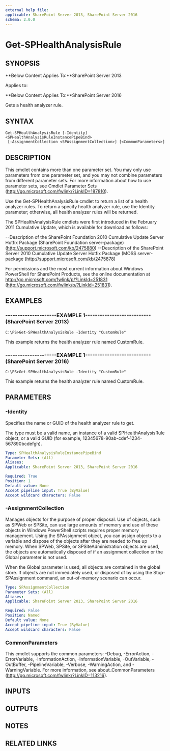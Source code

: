 ```yaml
---
external help file: 
applicable: SharePoint Server 2013, SharePoint Server 2016
schema: 2.0.0
---
```


# Get-SPHealthAnalysisRule

## SYNOPSIS
**Below Content Applies To:**SharePoint Server 2013

Applies to:

**Below Content Applies To:**SharePoint Server 2016

Gets a health analyzer rule.



## SYNTAX

```
Get-SPHealthAnalysisRule [-Identity] <SPHealthAnalysisRuleInstancePipeBind>
 [-AssignmentCollection <SPAssignmentCollection>] [<CommonParameters>]
```

## DESCRIPTION
This cmdlet contains more than one parameter set.
You may only use parameters from one parameter set, and you may not combine parameters from different parameter sets.
For more information about how to use parameter sets, see Cmdlet Parameter Sets (http://go.microsoft.com/fwlink/?LinkID=187810).

Use the Get-SPHealthAnalysisRule cmdlet to return a list of a health analyzer rules.
To return a specify health analyzer rule, use the Identity parameter; otherwise, all health analyzer rules will be returned.

The SPHealthAnalysisRule cmdlets were first introduced in the February 2011 Cumulative Update, which is available for download as follows:

--Description of the SharePoint Foundation 2010 Cumulative Update Server Hotfix Package (SharePoint Foundation server-package) (http://support.microsoft.com/kb/2475880)
--Description of the SharePoint Server 2010 Cumulative Update Server Hotfix Package (MOSS server-package (http://support.microsoft.com/kb/2475878)

For permissions and the most current information about Windows PowerShell for SharePoint Products, see the online documentation at http://go.microsoft.com/fwlink/p/?LinkId=251831 (http://go.microsoft.com/fwlink/p/?LinkId=251831).

## EXAMPLES

### ---------------------EXAMPLE 1--------------------------- (SharePoint Server 2013)
```
C:\PS>Get-SPHealthAnalysisRule -Identity "CustomRule"
```

This example returns the health analyzer rule named CustomRule.

### ---------------------EXAMPLE 1--------------------------- (SharePoint Server 2016)
```
C:\PS>Get-SPHealthAnalysisRule -Identity "CustomRule"
```

This example returns the health analyzer rule named CustomRule.

## PARAMETERS

### -Identity
Specifies the name or GUID of the health analyzer rule to get.

The type must be a valid name, an instance of a valid SPHealthAnalysisRule object, or a valid GUID (for example, 12345678-90ab-cdef-1234-567890bcdefgh).

```yaml
Type: SPHealthAnalysisRuleInstancePipeBind
Parameter Sets: (All)
Aliases: 
Applicable: SharePoint Server 2013, SharePoint Server 2016

Required: True
Position: 1
Default value: None
Accept pipeline input: True (ByValue)
Accept wildcard characters: False
```

### -AssignmentCollection
Manages objects for the purpose of proper disposal.
Use of objects, such as SPWeb or SPSite, can use large amounts of memory and use of these objects in Windows PowerShell scripts requires proper memory management.
Using the SPAssignment object, you can assign objects to a variable and dispose of the objects after they are needed to free up memory.
When SPWeb, SPSite, or SPSiteAdministration objects are used, the objects are automatically disposed of if an assignment collection or the Global parameter is not used.

When the Global parameter is used, all objects are contained in the global store.
If objects are not immediately used, or disposed of by using the Stop-SPAssignment command, an out-of-memory scenario can occur.

```yaml
Type: SPAssignmentCollection
Parameter Sets: (All)
Aliases: 
Applicable: SharePoint Server 2013, SharePoint Server 2016

Required: False
Position: Named
Default value: None
Accept pipeline input: True (ByValue)
Accept wildcard characters: False
```

### CommonParameters
This cmdlet supports the common parameters: -Debug, -ErrorAction, -ErrorVariable, -InformationAction, -InformationVariable, -OutVariable, -OutBuffer, -PipelineVariable, -Verbose, -WarningAction, and -WarningVariable. For more information, see about_CommonParameters (http://go.microsoft.com/fwlink/?LinkID=113216).

## INPUTS

## OUTPUTS

## NOTES

## RELATED LINKS

